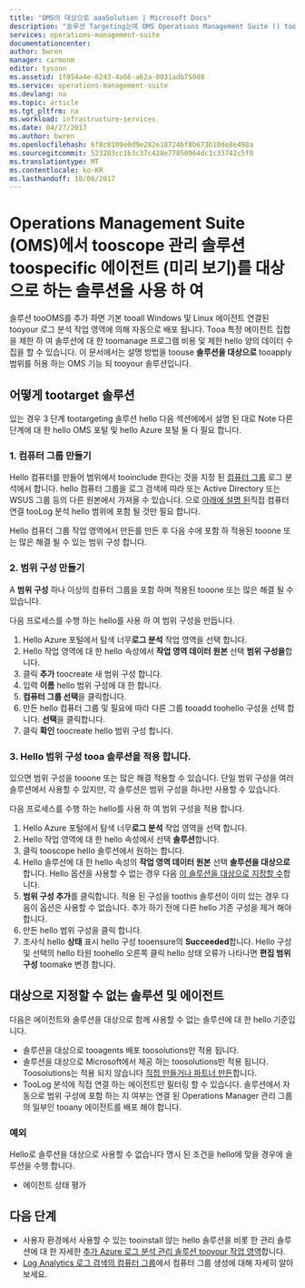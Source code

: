```yaml
---
title: "OMS의 대상으로 aaaSolution | Microsoft Docs"
description: "솔루션 Targeting는에 OMS Operations Management Suite () toolimit 관리 솔루션 tooa 특정 에이전트 집합을 허용 하는 기능입니다.  이 문서에서는 설명 방법을 toocreate 범위 구성 tooa 솔루션을 적용 합니다."
services: operations-management-suite
documentationcenter: 
author: bwren
manager: carmonm
editor: tysonn
ms.assetid: 1f054a4e-6243-4a66-a62a-0031adb750d8
ms.service: operations-management-suite
ms.devlang: na
ms.topic: article
ms.tgt_pltfrm: na
ms.workload: infrastructure-services
ms.date: 04/27/2017
ms.author: bwren
ms.openlocfilehash: 6f8c8109e0d9e282e18724bf8b673b10de8e498a
ms.sourcegitcommit: 523283cc1b3c37c428e77850964dc1c33742c5f0
ms.translationtype: MT
ms.contentlocale: ko-KR
ms.lasthandoff: 10/06/2017
---
```

# <a name="use-solution-targeting-in-operations-management-suite-oms-tooscope-management-solutions-toospecific-agents-preview"></a>Operations Management Suite (OMS)에서 tooscope 관리 솔루션 toospecific 에이전트 (미리 보기)를 대상으로 하는 솔루션을 사용 하 여
솔루션 tooOMS를 추가 하면 기본 tooall Windows 및 Linux 에이전트 연결된 tooyour 로그 분석 작업 영역에 의해 자동으로 배포 됩니다.  Tooa 특정 에이전트 집합을 제한 하 여 솔루션에 대 한 toomanage 프로그램 비용 및 제한 hello 양의 데이터 수집을 할 수 있습니다.  이 문서에서는 설명 방법을 toouse **솔루션을 대상으로** tooapply 범위를 허용 하는 OMS 기능 되 tooyour 솔루션입니다.

## <a name="how-tootarget-a-solution"></a>어떻게 tootarget 솔루션
있는 경우 3 단계 tootargeting 솔루션 hello 다음 섹션에에서 설명 된 대로  Note 다른 단계에 대 한 hello OMS 포털 및 hello Azure 포털 둘 다 필요 합니다.


### <a name="1-create-a-computer-group"></a>1. 컴퓨터 그룹 만들기
Hello 컴퓨터를 만들어 범위에서 tooinclude 한다는 것을 지정 된 [컴퓨터 그룹](../log-analytics/log-analytics-computer-groups.md) 로그 분석에서 합니다.  hello 컴퓨터 그룹을 로그 검색에 따라 또는 Active Directory 또는 WSUS 그룹 등의 다른 원본에서 가져올 수 있습니다. 으로 [아래에 설명 된](#solutions-and-agents-that-cant-be-targeted)직접 컴퓨터 연결 tooLog 분석 hello 범위에 포함 될 것만 필요 합니다.

Hello 컴퓨터 그룹 작업 영역에서 만든를 만든 후 다음 수에 포함 하 적용된 tooone 또는 많은 해결 될 수 있는 범위 구성 합니다.
 
 
 ### <a name="2-create-a-scope-configuration"></a>2. 범위 구성 만들기
 A **범위 구성** 하나 이상의 컴퓨터 그룹을 포함 하며 적용된 tooone 또는 많은 해결 될 수 있습니다. 
 
 다음 프로세스를 수행 하는 hello를 사용 하 여 범위 구성을 만듭니다.  

 1. Hello Azure 포털에서 탐색 너무**로그 분석** 작업 영역을 선택 합니다.
 2. Hello 작업 영역에 대 한 hello 속성에서 **작업 영역 데이터 원본** 선택 **범위 구성을**합니다.
 3. 클릭 **추가** toocreate 새 범위 구성 합니다.
 4. 입력 **이름** hello 범위 구성에 대 한 합니다.
 5. **컴퓨터 그룹 선택**을 클릭합니다.
 6. 만든 hello 컴퓨터 그룹 및 필요에 따라 다른 그룹 tooadd toohello 구성을 선택 합니다.  **선택**을 클릭합니다.  
 6. 클릭 **확인** toocreate hello 범위 구성 합니다. 


 ### <a name="3-apply-hello-scope-configuration-tooa-solution"></a>3. Hello 범위 구성 tooa 솔루션을 적용 합니다.
있으면 범위 구성을 tooone 또는 많은 해결 적용할 수 있습니다.  단일 범위 구성을 여러 솔루션에서 사용할 수 있지만, 각 솔루션은 범위 구성을 하나만 사용할 수 있습니다.

다음 프로세스를 수행 하는 hello를 사용 하 여 범위 구성을 적용 합니다.  

 1. Hello Azure 포털에서 탐색 너무**로그 분석** 작업 영역을 선택 합니다.
 2. Hello 작업 영역에 대 한 hello 속성에서 선택 **솔루션**합니다.
 3. 클릭 tooscope hello 솔루션에서 원하는 합니다.
 4. Hello 솔루션에 대 한 hello 속성의 **작업 영역 데이터 원본** 선택 **솔루션을 대상으로**합니다.  Hello 옵션을 사용할 수 없는 경우 다음 [이 솔루션을 대상으로 지정할 수](#solutions-and-agents-that-cant-be-targeted)합니다.
 5. **범위 구성 추가**를 클릭합니다.  적용 된 구성을 toothis 솔루션이 이미 있는 경우 다음이 옵션은 사용할 수 없습니다.  추가 하기 전에 다른 hello 기존 구성을 제거 해야 합니다.
 6. 만든 hello 범위 구성을 클릭 합니다.
 7. 조사식 hello **상태** 표시 hello 구성 tooensure의 **Succeeded**합니다.  Hello 구성 및 선택의 hello 타원 toohello 오른쪽 클릭 hello 상태 오류가 나타나면 **편집 범위 구성** toomake 변경 합니다.

## <a name="solutions-and-agents-that-cant-be-targeted"></a>대상으로 지정할 수 없는 솔루션 및 에이전트
다음은 에이전트와 솔루션을 대상으로 함께 사용할 수 없는 솔루션에 대 한 hello 기준입니다.

- 솔루션을 대상으로 tooagents 배포 toosolutions만 적용 됩니다.
- 솔루션을 대상으로 Microsoft에서 제공 하는 toosolutions만 적용 됩니다.  Toosolutions는 적용 되지 않습니다 [직접 만들거나 파트너 만든](operations-management-suite-solutions-creating.md)합니다.
- TooLog 분석에 직접 연결 하는 에이전트만 필터링 할 수 있습니다.  솔루션에서 자동으로 범위 구성에 포함 하는 지 여부는 연결 된 Operations Manager 관리 그룹의 일부인 tooany 에이전트를 배포 해야 합니다.

### <a name="exceptions"></a>예외
Hello로 솔루션을 대상으로 사용할 수 없습니다 명시 된 조건을 hello에 맞을 경우에 솔루션을 수행 합니다.

- 에이전트 상태 평가

## <a name="next-steps"></a>다음 단계
- 사용자 환경에서 사용할 수 있는 tooinstall 않는 hello 솔루션을 비롯 한 관리 솔루션에 대 한 자세한 [추가 Azure 로그 분석 관리 솔루션 tooyour 작업 영역](../log-analytics/log-analytics-add-solutions.md)합니다.
- [Log Analytics 로그 검색의 컴퓨터 그룹](../log-analytics/log-analytics-computer-groups.md)에서 컴퓨터 그룹 생성에 대해 자세히 알아보세요.